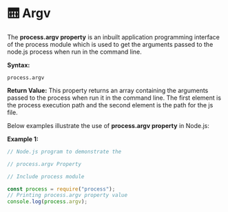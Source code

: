 # 🛗 Argv

The **process.argv property** is an inbuilt application programming interface of the process module which is used to get the arguments passed to the node.js process when run in the command line.

**Syntax:**

```
process.argv
```

**Return Value:** This property returns an array containing the arguments passed to the process when run it in the command line. The first element is the process execution path and the second element is the path for the js file.

Below examples illustrate the use of **process.argv property** in Node.js:

**Example 1:**

```javascript
// Node.js program to demonstrate the

// process.argv Property

// Include process module

const process = require("process");
// Printing process.argv property value
console.log(process.argv);
```
